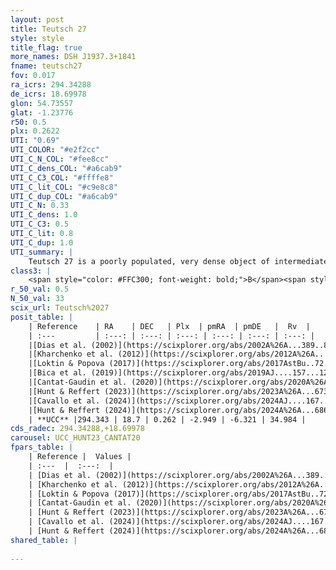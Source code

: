 ```yaml
---
layout: post
title: Teutsch 27
style: style
title_flag: true
more_names: DSH J1937.3+1841
fname: teutsch27
fov: 0.017
ra_icrs: 294.34288
de_icrs: 18.69978
glon: 54.73557
glat: -1.23776
r50: 0.5
plx: 0.2622
UTI: "0.69"
UTI_COLOR: "#e2f2cc"
UTI_C_N_COL: "#fee8cc"
UTI_C_dens_COL: "#a6cab9"
UTI_C_C3_COL: "#ffffe8"
UTI_C_lit_COL: "#c9e8c8"
UTI_C_dup_COL: "#a6cab9"
UTI_C_N: 0.33
UTI_C_dens: 1.0
UTI_C_C3: 0.5
UTI_C_lit: 0.8
UTI_C_dup: 1.0
UTI_summary: |
    Teutsch 27 is a poorly populated, very dense object of intermediate C3 quality. It is well-studied in the literature.
class3: |
    <span style="color: #FFC300; font-weight: bold;">B</span><span style="color: #FFC300; font-weight: bold;">B</span>
r_50_val: 0.5
N_50_val: 33
scix_url: Teutsch%2027
posit_table: |
    | Reference    | RA    | DEC   | Plx  | pmRA  | pmDE   |  Rv  |
    | :---         | :---: | :---: | :---: | :---: | :---: | :---: |
    |[Dias et al. (2002)](https://scixplorer.org/abs/2002A%26A...389..871D) | 294.346 | 18.699 | -- | -1.76 | -5.0 | -- |
    |[Kharchenko et al. (2012)](https://scixplorer.org/abs/2012A%26A...543A.156K) | 294.342 | 18.695 | -- | 1.08 | -4.51 | -- |
    |[Loktin & Popova (2017)](https://scixplorer.org/abs/2017AstBu..72..257L) | 294.345 | 18.715 | -- | 1.9 | -3.625 | -- |
    |[Bica et al. (2019)](https://scixplorer.org/abs/2019AJ....157...12B) | 294.341 | 18.696 | -- | -- | -- | -- |
    |[Cantat-Gaudin et al. (2020)](https://scixplorer.org/abs/2020A%26A...640A...1C) | 294.343 | 18.7 | 0.245 | -2.924 | -6.308 | -- |
    |[Hunt & Reffert (2023)](https://scixplorer.org/abs/2023A%26A...673A.114H) | 294.344 | 18.701 | 0.247 | -2.959 | -6.342 | -- |
    |[Cavallo et al. (2024)](https://scixplorer.org/abs/2024AJ....167...12C) | 294.326 | 18.696 | 0.25 | -- | -- | -- |
    |[Hunt & Reffert (2024)](https://scixplorer.org/abs/2024A%26A...686A..42H) | 294.344 | 18.701 | 0.247 | -2.959 | -6.342 | -- |
    | **UCC** |294.343 | 18.7 | 0.262 | -2.949 | -6.321 | 34.984 | 
cds_radec: 294.34288,+18.69978
carousel: UCC_HUNT23_CANTAT20
fpars_table: |
    | Reference |  Values |
    | :---  |  :---:  |
    | [Dias et al. (2002)](https://scixplorer.org/abs/2002A%26A...389..871D) | `E(B-V)=0.96, Dist=2480.0, Age=8.78` |
    | [Kharchenko et al. (2012)](https://scixplorer.org/abs/2012A%26A...543A.156K) | `e_bv=0.989, distance=3600, log_age=8.75` |
    | [Loktin & Popova (2017)](https://scixplorer.org/abs/2017AstBu..72..257L) | `E(B-V)=0.806, Dmod=13.122, logt=8.45` |
    | [Cantat-Gaudin et al. (2020)](https://scixplorer.org/abs/2020A%26A...640A...1C) | `AVNN=3.03, DMNN=13.17, AgeNN=7.51` |
    | [Hunt & Reffert (2023)](https://scixplorer.org/abs/2023A%26A...673A.114H) | `AV50=3.433, diffAV50=1.828, MOD50=12.645, logAge50=6.89` |
    | [Cavallo et al. (2024)](https://scixplorer.org/abs/2024AJ....167...12C) | `AV50=3.35, dMod50=13.09, logAge50=6.82, [Fe/H]50=0.64` |
    | [Hunt & Reffert (2024)](https://scixplorer.org/abs/2024A%26A...686A..42H) | `MassJ=581.275` |
shared_table: |
    
---
```

